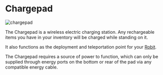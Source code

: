 # Chargepad
![chargepad](item:mekanism:chargepad)

The Chargepad is a wireless electric charging station. Any rechargeable items you have in your inventory will be charged while standing on it.

It also functions as the deployment and teleportation point for your [Robit](../functional_blocks/robit.md).

The Chargepad requires a source of power to function, which can only be supplied through energy ports on the bottom or rear of the pad via any compatible energy cable.
